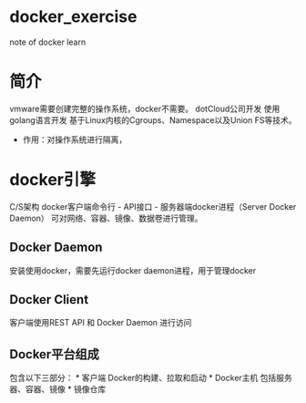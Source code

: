 # docker_exercise
note of docker learn

# 简介
  vmware需要创建完整的操作系统，docker不需要。
  dotCloud公司开发
  使用golang语言开发
  基于Linux内核的Cgroups、Namespace以及Union FS等技术。
  * 作用：对操作系统进行隔离，
# docker引擎
  C/S架构
  docker客户端命令行 - API接口 - 服务器端docker进程（Server Docker Daemon）
  可对网络、容器、镜像、数据卷进行管理。
  ## Docker Daemon
  安装使用docker，需要先运行docker daemon进程，用于管理docker
  ## Docker Client
  客户端使用REST API 和 Docker Daemon 进行访问

  ## Docker平台组成

  包含以下三部分：
    * 客户端
        Docker的构建、拉取和启动
    * Docker主机
        包括服务器、容器、镜像
    * 镜像仓库
